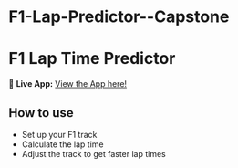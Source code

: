 # F1-Lap-Predictor--Capstone

# F1 Lap Time Predictor

🚀 **Live App:** [View the App here!](https://f1-lap-predictor--capstone-ompsciwmgkpd5psef5kxgu.streamlit.app/)

## How to use
- Set up your F1 track
- Calculate the lap time
- Adjust the track to get faster lap times
